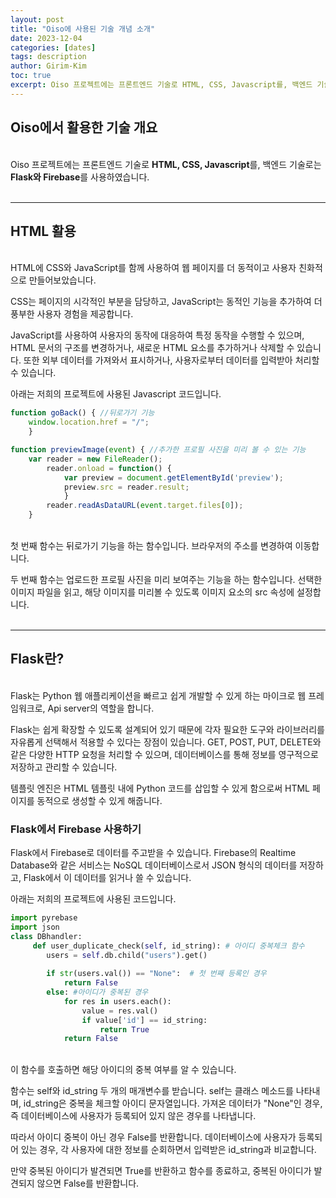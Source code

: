 ```yaml
---
layout: post
title: "Oiso에 사용된 기술 개념 소개"
date: 2023-12-04
categories: [dates]
tags: description
author: Girim-Kim
toc: true
excerpt: Oiso 프로젝트에는 프론트엔드 기술로 HTML, CSS, Javascript를, 백엔드 기술로는 Flask와 Firebase를 사용하였습니다. ...
---
```


## Oiso에서 활용한 기술 개요
<br>
 Oiso 프로젝트에는 프론트엔드 기술로 <b>HTML, CSS, Javascript</b>를, 백엔드 기술로는 <b>Flask와 Firebase</b>를 사용하였습니다. 
<br><br>

---

## HTML 활용
<br> 
HTML에 CSS와 JavaScript를 함께 사용하여 웹 페이지를 더 동적이고 사용자 친화적으로 만들어보았습니다.<br> 

CSS는 페이지의 시각적인 부분을 담당하고, JavaScript는 동적인 기능을 추가하여 더 풍부한 사용자 경험을 제공합니다.<br> 

JavaScript를 사용하여 사용자의 동작에 대응하여 특정 동작을 수행할 수 있으며, HTML 문서의 구조를 변경하거나, 새로운 HTML 요소를 추가하거나 삭제할 수 있습니다. 또한 외부 데이터를 가져와서 표시하거나, 사용자로부터 데이터를 입력받아 처리할 수 있습니다. <br> 

아래는 저희의 프로젝트에 사용된 Javascript 코드입니다.<br>

```javascript
function goBack() { //뒤로가기 기능
    window.location.href = "/";
    }

function previewImage(event) { //추가한 프로필 사진을 미리 볼 수 있는 기능
    var reader = new FileReader();
        reader.onload = function() {
            var preview = document.getElementById('preview');
            preview.src = reader.result;
            }
        reader.readAsDataURL(event.target.files[0]);
    }
```
<br>
첫 번째 함수는 뒤로가기 기능을 하는 함수입니다. 브라우저의 주소를 변경하여 이동합니다. <br>

두 번째 함수는 업로드한 프로필 사진을 미리 보여주는 기능을 하는 함수입니다. 선택한 이미지 파일을 읽고, 해당 이미지를 미리볼 수 있도록 이미지 요소의 src 속성에 설정합니다. <br><br>
 
---

## Flask란?
<br>
Flask는 Python 웹 애플리케이션을 빠르고 쉽게 개발할 수 있게 하는 마이크로 웹 프레임워크로, Api server의 역할을 합니다.<br>

Flask는 쉽게 확장할 수 있도록 설계되어 있기 때문에 각자 필요한 도구와 라이브러리를 자유롭게 선택해서 적용할 수 있다는 장점이 있습니다. GET, POST, PUT, DELETE와 같은 다양한 HTTP 요청을 처리할 수 있으며, 데이터베이스를 통해 정보를 영구적으로 저장하고 관리할 수 있습니다.<br>

템플릿 엔진은 HTML 템플릿 내에 Python 코드를 삽입할 수 있게 함으로써 HTML 페이지를 동적으로 생성할 수 있게 해줍니다. <br>

### Flask에서 Firebase 사용하기

Flask에서 Firebase로 데이터를 주고받을 수 있습니다. Firebase의 Realtime Database와 같은 서비스는 NoSQL 데이터베이스로서 JSON 형식의 데이터를 저장하고, Flask에서 이 데이터를 읽거나 쓸 수 있습니다. <br> 

아래는 저희의 프로젝트에 사용된 코드입니다.<br>

```python
import pyrebase
import json
class DBhandler:
     def user_duplicate_check(self, id_string): # 아이디 중복체크 함수
        users = self.db.child("users").get()
        
        if str(users.val()) == "None":  # 첫 번째 등록인 경우
            return False
        else: #아이디가 중복된 경우
            for res in users.each():
                value = res.val()
                if value['id'] == id_string:
                    return True
            return False

```
<br>
이 함수를 호출하면 해당 아이디의 중복 여부를 알 수 있습니다. <br> 

함수는 self와 id_string 두 개의 매개변수를 받습니다. self는 클래스 메소드를 나타내며, id_string은 중복을 체크할 아이디 문자열입니다. 
가져온 데이터가 "None"인 경우, 즉 데이터베이스에 사용자가 등록되어 있지 않은 경우를 나타냅니다. <br> 

따라서 아이디 중복이 아닌 경우 False를 반환합니다. 데이터베이스에 사용자가 등록되어 있는 경우, 각 사용자에 대한 정보를 순회하면서 입력받은 id_string과 비교합니다. <br>

만약 중복된 아이디가 발견되면 True를 반환하고 함수를 종료하고, 중복된 아이디가 발견되지 않으면 False를 반환합니다.
 
